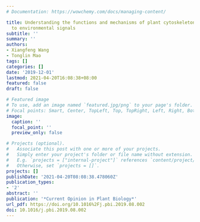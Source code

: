 ```yaml
---
# Documentation: https://wowchemy.com/docs/managing-content/

title: Understanding the functions and mechanisms of plant cytoskeleton in response
  to environmental signals
subtitle: ''
summary: ''
authors:
- Xiangfeng Wang
- Tonglin Mao
tags: []
categories: []
date: '2019-12-01'
lastmod: 2021-04-20T16:08:38+08:00
featured: false
draft: false

# Featured image
# To use, add an image named `featured.jpg/png` to your page's folder.
# Focal points: Smart, Center, TopLeft, Top, TopRight, Left, Right, BottomLeft, Bottom, BottomRight.
image:
  caption: ''
  focal_point: ''
  preview_only: false

# Projects (optional).
#   Associate this post with one or more of your projects.
#   Simply enter your project's folder or file name without extension.
#   E.g. `projects = ["internal-project"]` references `content/project/deep-learning/index.md`.
#   Otherwise, set `projects = []`.
projects: []
publishDate: '2021-04-20T08:08:38.478060Z'
publication_types:
- '2'
abstract: ''
publication: '*Current Opinion in Plant Biology*'
url_pdf: https://doi.org/10.1016%2Fj.pbi.2019.08.002
doi: 10.1016/j.pbi.2019.08.002
---
```

